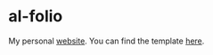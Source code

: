 # al-folio
My personal [website](https://yinqi93.github.io/). You can find the template [here](https://github.com/alshedivat/al-folio).